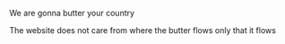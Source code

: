 We are gonna butter your country

The website does not care from
where the butter flows
only that it flows